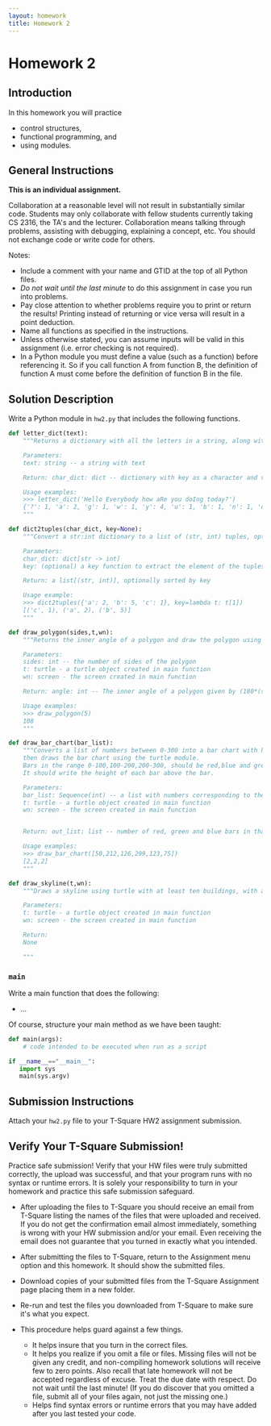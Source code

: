 ```yaml
---
layout: homework
title: Homework 2
---
```


# Homework 2

## Introduction

In this homework you will practice

- control structures,
- functional programming, and
- using modules.

## General Instructions

**This is an individual assignment.**

Collaboration at a reasonable level will not result in substantially similar code. Students may only collaborate with fellow students currently taking CS 2316, the TA's and the lecturer. Collaboration means talking through problems, assisting with debugging, explaining a concept, etc. You should not exchange code or write code for others.

Notes:

- Include a comment with your name and GTID at the top of all Python files.
- *Do not wait until the last minute* to do this assignment in case you run into problems.
- Pay close attention to whether problems require you to print or return the results! Printing instead of returning or vice versa will result in a point deduction.
- Name all functions as specified in the instructions.
- Unless otherwise stated, you can assume inputs will be valid in this assignment (i.e. error checking is not required).
- In a Python module you must define a value (such as a function) before referencing it. So if you call function A from function B, the definition of function A must come before the definition of function B in the file.

## Solution Description

Write a Python module in `hw2.py` that includes the following functions.

```Python
def letter_dict(text):
	"""Returns a dictionary with all the letters in a string, along with how many times they appear.

	Parameters:
	text: string -- a string with text

	Return: char_dict: dict -- dictionary with key as a character and value as the number of times it appears

	Usage examples:
	>>> letter_dict('Hello Everybody how aRe you doIng today?')
	{'?': 1, 'a': 2, 'g': 1, 'w': 1, 'y': 4, 'u': 1, 'b': 1, 'n': 1, 'o': 6, 'v': 1, 'd': 3, ' ': 6, 'e': 4, 't': 1, 'r': 2, 'l': 2, 'i': 1, 'h': 2}
	"""
```

```Python
def dict2tuples(char_dict, key=None):
	"""Convert a str:int dictionary to a list of (str, int) tuples, optionally sorted

	Parameters:
    char_dict: dict[str -> int]
    key: (optional) a key function to extract the element of the tuples by which to sort

	Return: a list[(str, int)], optionally sorted by key

    Usage example:
    >>> dict2tuples({'a': 2, 'b': 5, 'c': 1}, key=lambda t: t[1])
    [('c', 1), ('a', 2), ('b', 5)]
	"""
```

```Python
def draw_polygon(sides,t,wn):
	"""Returns the inner angle of a polygon and draw the polygon using turtle.

	Parameters:
	sides: int -- the number of sides of the polygon
	t: turtle - a turtle object created in main function
	wn: screen - the screen created in main function

	Return: angle: int -- The inner angle of a polygon given by (180*(sides-2))/sides

	Usage examples:
	>>> draw_polygon(5)
	108
	"""
```

```Python
def draw_bar_chart(bar_list):
	"""Converts a list of numbers between 0-300 into a bar chart with heights corresponding to the numbers
	then draws the bar chart using the turtle module.
	Bars in the range 0-100,100-200,200-300, should be red,blue and green respecitvely.
	It should write the height of each bar above the bar.

	Parameters:
	bar_list: Sequence(int) -- a list with numbers corresponding to the heights of each bar in a barchart
	t: turtle - a turtle object created in main function
	wn: screen - the screen created in main function


	Return: out_list: list -- number of red, green and blue bars in that order

	Usage examples:
	>>> draw_bar_chart([50,212,126,299,123,75])
	[2,2,2]
	"""
```

```Python
def draw_skyline(t,wn):
	"""Draws a skyline using turtle with at least ten buildings, with at least three different styles.

	Parameters:
	t: turtle - a turtle object created in main function
    wn: screen - the screen created in main function

    Return:
    None

    """
```

### `main`

Write a main function that does the following:

- ...

Of course, structure your main method as we have been taught:

```Python
def main(args):
    # code intended to be executed when run as a script

if __name__=="__main__":
   import sys
   main(sys.argv)
```


## Submission Instructions

Attach your `hw2.py` file to your T-Square HW2 assignment submission.

## Verify Your T-Square Submission!

Practice safe submission! Verify that your HW files were truly submitted correctly, the upload was successful, and that your program runs with no syntax or runtime errors. It is solely your responsibility to turn in your homework and practice this safe submission safeguard.

- After uploading the files to T-Square you should receive an email from T-Square listing the names of the files that were uploaded and received. If you do not get the confirmation email almost immediately, something is wrong with your HW submission and/or your email. Even receiving the email does not guarantee that you turned in exactly what you intended.
- After submitting the files to T-Square, return to the Assignment menu option and this homework. It should show the submitted files.
- Download copies of your submitted files from the T-Square Assignment page placing them in a new folder.
- Re-run and test the files you downloaded from T-Square to make sure it's what you expect.
- This procedure helps guard against a few things.

    - It helps insure that you turn in the correct files.
    - It helps you realize if you omit a file or files. Missing files will not be given any credit, and non-compiling homework solutions will receive few to zero points. Also recall that late homework will not be accepted regardless of excuse. Treat the due date with respect.  Do not wait until the last minute! (If you do discover that you omitted a file, submit all of your files again, not just the missing one.)
    - Helps find syntax errors or runtime errors that you may have added after you last tested your code.
